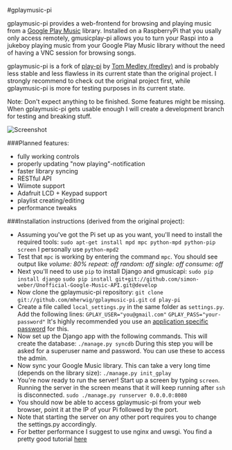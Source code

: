 #gplaymusic-pi

gplaymusic-pi provides a web-frontend for browsing and playing music from a [Google Play Music](http://play.google.com/music/) library.
Installed on a RaspberryPi that you usally only access remotely, gmusicplay-pi allows you to turn your Raspi into a jukeboy playing music from your Google Play Music library without the need of having a VNC session for browsing songs.

gplaymusic-pi is a fork of [play-pi](https://github.com/fredley/play-pi) by [Tom Medley (fredley)](https://github.com/fredley) and is probably less stable and less flawless in its current state than the original project.
I strongly recommend to check out the original project first, while gplaymusic-pi is more for testing purposes in its current state.

Note: Don't expect anything to be finished. Some features might be missing. When gplaymusic-pi gets usable enough I will create a development branch for testing and breaking stuff.

![Screenshot](http://i.imgur.com/ijDpQfg.png)

###Planned features:

* fully working controls
* properly updating "now playing"-notification
* faster library syncing
* RESTful API
* Wiimote support
* Adafruit LCD + Keypad support
* playlist creating/editing
* performance tweaks

###Installation instructions (derived from the original project):

* Assuming you've got the Pi set up as you want, you'll need to install the required tools:
`sudo apt-get install mpd mpc python-mpd python-pip screen` I personally use `python-mpd2`
* Test that `mpc` is working by entering the command `mpc`. You should see output like
*volume: 80%   repeat: off   random: off   single: off   consume: off*
* Next you'll need to use `pip` to install Django and gmusicapi:
`sudo pip install django`
`sudo pip install git+git://github.com/simon-weber/Unofficial-Google-Music-API.git@develop`
* Now clone the gplaymusic-pi repository:
`git clone git://github.com/mherwig/gplaymusic-pi.git`
`cd play-pi`
* Create a file called `local_settings.py` in the same folder as `settings.py`. Add the following lines:
`GPLAY_USER="you@gmail.com"`
`GPLAY_PASS="your-password"`
It's highly recommended you use an [application specific password](https://support.google.com/accounts/answer/185833?hl=en) for this.
* Now set up the Django app with the following commands. This will create the database:
`./manage.py syncdb`
During this step you will be asked for a superuser name and password. You can use these to access the admin.
* Now sync your Google Music library. This can take a very long time (depends on the library size):
`./manage.py init_gplay`
* You're now ready to run the server! Start up a screen by typing `screen`. Running the server in the screen means that it will keep running after `ssh` is disconnected.
`sudo ./manage.py runserver 0.0.0.0:8080`
* You should now be able to access gplaymusic-pi from your web browser, point it at the IP of your Pi followed by the port.
* Note that starting the server on any other port requires you to change the settings.py accordingly.
* For better performance I suggest to use nginx and uwsgi. You find a pretty good tutorial [here](https://uwsgi-docs.readthedocs.org/en/latest/tutorials/Django_and_nginx.html) 
